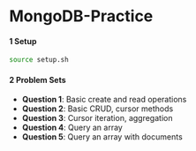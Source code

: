 # MongoDB-Practice

#### 1 Setup

```bash
source setup.sh
```



#### 2 Problem Sets

- **Question 1**: Basic create and read operations
- **Question 2**: Basic CRUD, cursor methods
- **Question 3**: Cursor iteration, aggregation
- **Question 4**: Query an array
- **Question 5**: Query an array with documents

